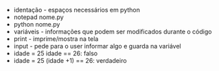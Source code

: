 - identação - espaços necessários em python
- notepad nome.py
- python nome.py
- variáveis - informações que podem ser modificados durante o código
- print - imprime/mostra na tela
- input - pede para o user informar algo e guarda na variável
- idade = 25
    idade == 26: falso
- idade = 25 
    (idade +1) == 26: verdadeiro 